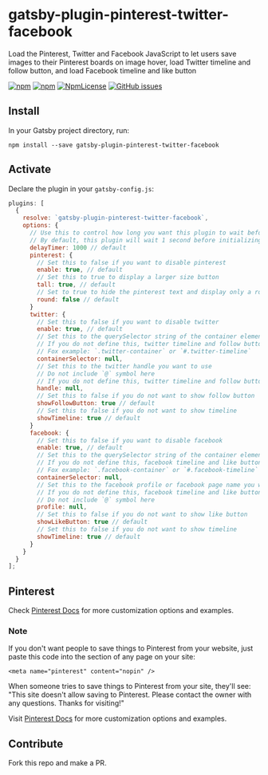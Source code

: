 # gatsby-plugin-pinterest-twitter-facebook
Load the Pinterest, Twitter and Facebook JavaScript to let users save images to their Pinterest boards on image hover, load Twitter timeline and follow button, and load Facebook timeline and like button

[![npm](https://img.shields.io/npm/dt/gatsby-plugin-pinterest-twitter-facebook.svg)](https://www.npmjs.com/package/gatsby-plugin-pinterest-twitter-facebook)
[![npm](https://img.shields.io/npm/v/gatsby-plugin-pinterest-twitter-facebook.svg)](https://www.npmjs.com/package/gatsby-plugin-pinterest-twitter-facebook)
[![NpmLicense](https://img.shields.io/npm/l/gatsby-plugin-pinterest-twitter-facebook.svg)](https://opensource.org/licenses/MIT)
[![GitHub issues](https://img.shields.io/github/issues-raw/sagar7993/gatsby-plugin-pinterest-twitter-facebook.svg)](https://github.com/sagar7993/gatsby-plugin-pinterest-twitter-facebook/issues)

## Install

In your Gatsby project directory, run:

`npm install --save gatsby-plugin-pinterest-twitter-facebook`

## Activate

Declare the plugin in your `gatsby-config.js`:

```javascript
plugins: [
  {
    resolve: `gatsby-plugin-pinterest-twitter-facebook`,
    options: {
      // Use this to control how long you want this plugin to wait before initializing the Facebook and Twitter scripts
      // By default, this plugin will wait 1 second before initializing the social widgets to ensure that the page loads and the container elements for these widgets are created in the DOM
      delayTimer: 1000 // default
      pinterest: {
        // Set this to false if you want to disable pinterest
        enable: true, // default
        // Set this to true to display a larger size button
        tall: true, // default
        // Set to true to hide the pinterest text and display only a round P button
        round: false // default
      }
      twitter: {
        // Set this to false if you want to disable twitter
        enable: true, // default
        // Set this to the querySelector string of the container element where you want to display twitter timeline and follow button
        // If you do not define this, twitter timeline and follow button will not work
        // Fox example: `.twitter-container` or `#.twitter-timeline`
        containerSelector: null,
        // Set this to the twitter handle you want to use
        // Do not include `@` symbol here
        // If you do not define this, twitter timeline and follow button will not work
        handle: null,
        // Set this to false if you do not want to show follow button
        showFollowButton: true // default
        // Set this to false if you do not want to show timeline
        showTimeline: true // default
      }
      facebook: {
        // Set this to false if you want to disable facebook
        enable: true, // default
        // Set this to the querySelector string of the container element where you want to display facebook timeline and like button
        // If you do not define this, facebook timeline and like button will not work
        // Fox example: `.facebook-container` or `#.facebook-timeline`
        containerSelector: null,
        // Set this to the facebook profile or facebook page name you want to use
        // If you do not define this, facebook timeline and like button will not work
        // Do not include `@` symbol here
        profile: null,
        // Set this to false if you do not want to show like button
        showLikeButton: true // default
        // Set this to false if you do not want to show timeline
        showTimeline: true // default
      }
    }
  }
];
```

## Pinterest

Check [Pinterest Docs](https://developers.pinterest.com/docs/widgets/save/) for more customization options and examples.

### Note

If you don't want people to save things to Pinterest from your website, just paste this code into the <head> section of any page on your site:

```<meta name="pinterest" content="nopin" />```

When someone tries to save things to Pinterest from your site, they'll see: "This site doesn't allow saving to Pinterest. Please contact the owner with any questions. Thanks for visiting!"

Visit [Pinterest Docs](https://help.pinterest.com/en/business/article/prevent-saves-to-pinterest-from-your-site) for more customization options and examples.

## Contribute

Fork this repo and make a PR.
